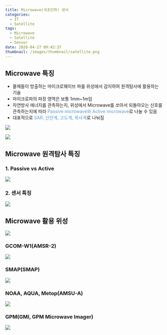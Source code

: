 ```yaml
---
title: Microwave(극초단파) 센서
categories:
  - IT
  - Satellite
tags:
  - Microwave
  - Satellite
  - Sensor
date: 2020-04-27 09:42:37
thumbnail: /images/thumbnail/satellite.png
---
```


## Microwave 특징

- 물체들이 방출하는 마이크로웨이브 파를 위성에서 감지하여 원격탐사에 활용하는 기술
- 마이크로파의 파장 영역은 보통 1mm~1m임
- 자연방사 에너지를 관측하는지, 위성에서 Microwave를 쏘아서 되돌아오는 신호를 관측하는지에 따라 <span style="color:#5B9BD5">Passive microwave와 Active microwave</span>로 나눌 수 있음
- 대표적으로 <span style="color:#5B9BD5">SAR, 산란계, 고도계, 복사계</span>로 나눠짐

![](/images/microwave/1.png)

![](/images/microwave/2.png)

## Microwave 원격탐사 특징

### 1. Passive vs Active

![](/images/microwave/3.png)

### 2. 센서 특징

![](/images/microwave/4.png)

## Microwave 활용 위성

![](/images/microwave/5.png)

### GCOM-W1(AMSR-2)

![](/images/microwave/6.png)

### SMAP(SMAP)

![](/images/microwave/7.png)

### NOAA, AQUA, Metop(AMSU-A)

![](/images/microwave/8.png)

### GPM(GMI, GPM Microwave Imager)

![](/images/microwave/9.png)
